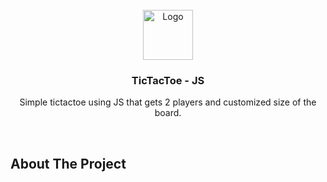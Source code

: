 <br />
<div align="center">
  <a href="[https://github.com/github_username/repo_name](https://github.com/dev-ronelcanaria/tictactoe-js)">
    <img src="https://skillicons.dev/icons?i=js" alt="Logo" width="80" height="80">
  </a>

<h3 align="center">TicTacToe - JS</h3>

  <p align="center">
    Simple tictactoe using JS that gets 2 players and customized size of the board.
    <br />
  </p>
</div>
<br />

<!-- ABOUT THE PROJECT -->
## About The Project
